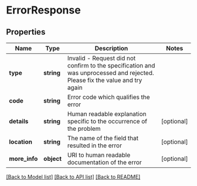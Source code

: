 # ErrorResponse

## Properties
Name | Type | Description | Notes
------------ | ------------- | ------------- | -------------
**type** | **string** | Invalid - Request did not confirm to the specification and was unprocessed and rejected. Please fix the value and try again | 
**code** | **string** | Error code which qualifies the error | 
**details** | **string** | Human readable explanation specific to the occurrence of the problem | [optional] 
**location** | **string** | The name of the field that resulted in the error | [optional] 
**more_info** | **object** | URI to human readable documentation of the error | [optional] 

[[Back to Model list]](../../README.md#documentation-for-models) [[Back to API list]](../../README.md#documentation-for-api-endpoints) [[Back to README]](../../README.md)

